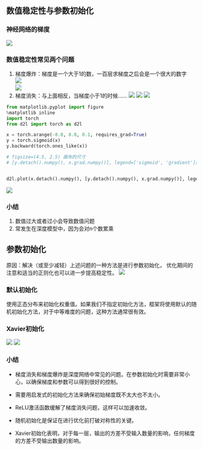## 数值稳定性与参数初始化

### 神经网络的梯度
![](.数值稳定性和模型初始化_images/2b84e097.png)
### 数值稳定性常见两个问题
1. 梯度爆炸：梯度是一个大于1的数，一百层求梯度之后会是一个很大的数字  
![](.数值稳定性和模型初始化_images/dae14f30.png)  
![](.数值稳定性和模型初始化_images/a29c9a52.png)  
2. 梯度消失：与上面相反，当梯度小于1的时候……
![](.数值稳定性和模型初始化_images/e9df7cce.png)
![](.数值稳定性和模型初始化_images/c90b7714.png)
![](.数值稳定性和模型初始化_images/c4ca8b49.png)
```python
from matplotlib.pyplot import figure
%matplotlib inline
import torch
from d2l import torch as d2l

x = torch.arange(-8.0, 8.0, 0.1, requires_grad=True)
y = torch.sigmoid(x)
y.backward(torch.ones_like(x))

# figsize=(4.5, 2.5) 画布的尺寸
# [y.detach().numpy(), x.grad.numpy()], legend=['sigmoid', 'gradient']两条曲线以及名称


d2l.plot(x.detach().numpy(), [y.detach().numpy(), x.grad.numpy()], legend=['sigmoid', 'gradient'], figsize=(4.5, 2.5))

```
![](.数值稳定性和模型初始化_images/1caa19ff.png)
### 小结
1. 数值过大或者过小会导致数值问题
2. 常发生在深度模型中，因为会对n个数累乘

## 参数初始化

原因：解决（或至少减轻）上述问题的一种方法是进行参数初始化， 优化期间的注意和适当的正则化也可以进一步提高稳定性。
![](.数值稳定性和模型初始化_images/00a5f65b.png)
### 默认初始化
使用正态分布来初始化权重值。如果我们不指定初始化方法，框架将使用默认的随机初始化方法，对于中等难度的问题，这种方法通常很有效。
### Xavier初始化
![](.数值稳定性和模型初始化_images/28792afd.png)
![](.数值稳定性和模型初始化_images/1e1d66dc.png)
### 小结
* 梯度消失和梯度爆炸是深度网络中常见的问题。在参数初始化时需要非常小心，以确保梯度和参数可以得到很好的控制。

* 需要用启发式的初始化方法来确保初始梯度既不太大也不太小。

* ReLU激活函数缓解了梯度消失问题，这样可以加速收敛。

* 随机初始化是保证在进行优化前打破对称性的关键。

* Xavier初始化表明，对于每一层，输出的方差不受输入数量的影响，任何梯度的方差不受输出数量的影响。